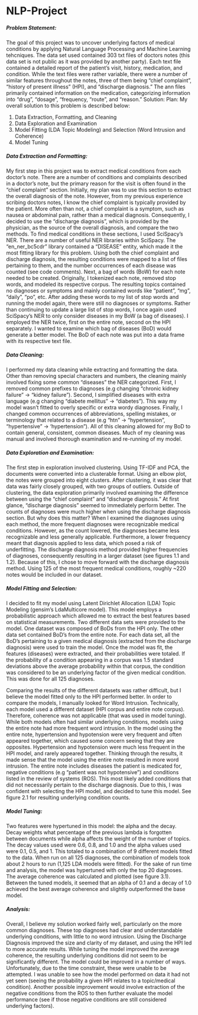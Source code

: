 # NLP-Project




##### Problem Statement:

The goal of this project was to uncover underlying factors of medical conditions by applying Natural Language Processing and Machine Learning tehcniques. The data set used contained 303 txt files of doctors notes (this data set is not public as it was provided by another party). Each text file contained a detailed report of the patient’s visit, history, medication, and condition. While the text files were rather variable, there were a number of similar features throughout the notes, three of them being “chief complaint”, “history of present illness” (HPI), and “discharge diagnosis.” The ann files primarily contained information on the medication, categorizing information into “drug”, “dosage”, “frequency, “route”, and “reason.”
Solution:
Plan:
My overall solution to this problem is described below:
1. Data Extraction, Formatting, and Cleaning
2. Data Exploration and Examination
3. Model Fitting (LDA Topic Modeling) and Selection (Word Intrusion and Coherence)
4. Model Tuning


##### Data Extraction and Formatting:

My first step in this project was to extract medical conditions from each doctor’s note. There are a number of conditions and complaints described in a doctor’s note, but the primary reason for the visit is often found in the “chief complaint” section. Initially, my plan was to use this section to extract the overall diagnosis of the note. However, from my previous experience scribing doctors notes, I know the chief complaint is typically provided by the patient. More often than not, a chief complaint is a symptom, such as nausea or abdominal pain, rather than a medical diagnosis. Consequently, I decided to use the “discharge diagnosis”, which is provided by the physician, as the source of the overall diagnosis, and compare the two methods. To find medical conditions in these sections, I used SciSpacy’s NER. There are a number of useful NER libraries within SciSpacy. The “en_ner_bc5cdr” library contained a “DISEASE” entity, which made it the most fitting library for this problem. Using both the chief complaint and discharge diagnosis, the resulting conditions were mapped to a list of files pertaining to them, and the number occurrences of each disease was counted (see code comments).
Next, a bag of words (BoW) for each note needed to be created. Originally, I tokenized each note, removed stop words, and modeled its respective corpus. The resulting topics contained no diagnoses or symptoms and mainly contained words like “patient”, “mg”, “daily”, “po”, etc. After adding these words to my list of stop words and running the model again, there were still no diagnoses or symptoms. Rather than continuing to update a large list of stop words, I once again used SciSpacy’s NER to only consider diseases in my BoW (a bag of diseases). I employed the NER twice, first on the entire note, second on the HPI separately. I wanted to examine which bag of diseases (BoD) would generate a better model. The BoD of each note was put into a data frame with its respective text file.
##### Data Cleaning:

I performed my data cleaning while extracting and formatting the data. Other than removing special characters and numbers, the cleaning mainly involved fixing some common “diseases” the NER categorized. First, I removed common prefixes to diagnoses (e.g changing “chronic kidney failure” → “kidney failure”). Second, I simplified diseases with extra language (e.g changing “diabete mellitus” → “diabetes”). This way my model wasn’t fitted to overly specific or extra wordy diagnoses. Finally, I changed common occurrences of abbreviations, spelling mistakes, or terminology that related to a disease (e.g “htn” → “hypertension”, “hypertensive” → ‘hypertension”). All of this cleaning allowed for my BoD to contain general, consistent, common diseases. Much of my cleaning was manual and involved thorough examination and re-running of my model.
##### Data Exploration and Examination:

The first step in exploration involved clustering. Using TF-IDF and PCA, the documents were converted into a clusterable format. Using an elbow plot, the notes were grouped into eight clusters. After clustering, it was clear that data was fairly closely grouped, with two groups of outliers. Outside of clustering, the data exploration primarily involved examining the difference between using the “chief complaint” and “discharge diagnosis.” At first glance, “discharge diagnosis” seemed to immediately perform better. The counts of diagnoses were much higher when using the discharge diagnosis section. But why does this matter? When I examined the diagnoses using each method, the more frequent diagnoses were recognizable medical conditions. However, as the count lowered, the diagnoses became less recognizable and less generally applicable. Furthermore, a lower frequency meant that diagnosis applied to less data, which posed a risk of underfitting. The discharge diagnosis method provided higher frequencies of diagnoses, consequently resulting in a larger dataset (see figures 1.1 and 1.2). Because of this, I chose to move forward with the discharge diagnosis method. Using 125 of the most frequent medical conditions, roughly ~220 notes would be included in our dataset.
##### Model Fitting and Selection:

I decided to fit my model using Latent Dirichlet Allocation (LDA) Topic Modeling (gensim’s LdaMulticore model). This model employs a probabilistic approach which allowed me to extract the best features based on statistical measurements. Two different data sets were provided to the model. One dataset was composed of BoDs from the HPI only. The other data set contained BoD’s from the entire note.
For each data set, all the BoD’s pertaining to a given medical diagnosis (extracted from the discharge diagnosis) were used to train the model. Once the model was fit, the features (diseases) were extracted, and their probabilities were totaled. If the probability of a condition appearing in a corpus was 1.5 standard deviations above the average probability within that corpus, the condition was considered to be an underlying factor of the given medical condition. This was done for all 125 diagnoses.

Comparing the results of the different datasets was rather difficult, but I believe the model fitted only to the HPI performed better. In order to compare the models, I manually looked for Word Intrusion. Technically, each model used a different dataset (HPI corpus and entire note corpus). Therefore, coherence was not applicable (that was used in model tuning). While both models often had similar underlying conditions, models using the entire note had more frequent word intrusion. In the model using the entire note, hypertension and hypotension were very frequent and often appeared together, which caused some concern seeing that they are opposites. Hypertension and hypotension were much less frequent in the HPI model, and rarely appeared together.
Thinking through the results, it made sense that the model using the entire note resulted in more word intrusion. The entire note includes diseases the patient is medicated for, negative conditions (e.g “patient was not hypotensive”) and conditions listed in the review of systems (ROS). This most likely added conditions that did not necessarily pertain to the discharge diagnosis. Due to this, I was confident with selecting the HPI model, and decided to tune this model. See figure 2.1 for resulting underlying condition counts.

##### Model Tuning:

Two features were hypertuned in this model: the alpha and the decay. Decay weights what percentage of the previous lambda is forgotten between documents while alpha affects the weight of the number of topics. The decay values used were 0.6, 0.8, and 1.0 and the alpha values used were 0.1, 0.5, and 1. This totaled to a combination of 9 different models fitted to the data. When run on all 125 diagnoses, the combination of models took about 2 hours to run (1,125 LDA models were fitted). For the sake of run time and analysis, the model was hypertuned with only the top 20 diagnoses. The average coherence was calculated and plotted (see figure 3.1). Between the tuned models, it seemed that an alpha of 0.1 and a decay of 1.0 achieved the best average coherence and slightly outperformed the base model.
##### Analysis:

Overall, I believe my solution worked fairly well, particularly on the more common diagnoses. These top diagnoses had clear and understandable underlying conditions, with little to no word intrusion. Using the Discharge Diagnosis improved the size and clarity of my dataset, and using the HPI led to more accurate results. While tuning the model improved the average coherence, the resulting underlying conditions did not seem to be significantly different.
The model could be improved in a number of ways. Unfortunately, due to the time constraint, these were unable to be attempted. I was unable to see how the model performed on data it had not yet seen (seeing the probability a given HPI relates to a topic/medical condition). Another possible improvement would involve extraction of the negative conditions from the ROS to then further evaluate the model performance (see if those negative conditions are still considered underlying factors).
